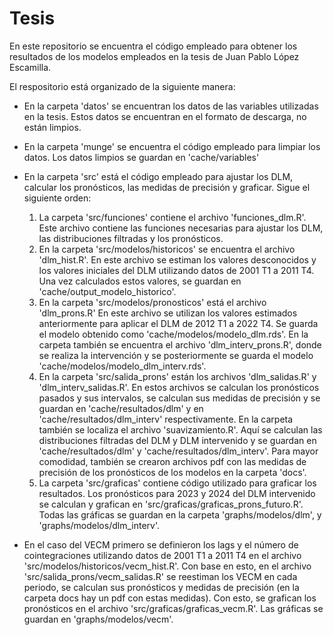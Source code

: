 # Tesis

En este repositorio se encuentra el código empleado para obtener los resultados de los modelos empleados en la tesis de Juan Pablo López Escamilla.

El respositorio está organizado de la siguiente manera:

- En la carpeta 'datos' se encuentran los datos de las variables utilizadas en la tesis. Estos datos se encuentran en el formato de descarga, no están limpios.

- En la carpeta 'munge' se encuentra el código empleado para limpiar los datos. Los datos limpios se guardan en 'cache/variables'

-  En la carpeta 'src' está el código empleado para ajustar los DLM, calcular los pronósticos, las medidas de precisión y graficar. Sigue el siguiente orden:
    1. La carpeta 'src/funciones' contiene el archivo 'funciones_dlm.R'. Este archivo contiene las funciones necesarias para ajustar los DLM, las distribuciones filtradas y los pronósticos.
    2. En la carpeta 'src/modelos/historicos' se encuentra el archivo 'dlm_hist.R'. En este archivo se estiman los valores desconocidos y los valores iniciales del DLM utilizando datos de 2001 T1 a 2011 T4. Una vez calculados estos valores, se guardan en 'cache/output_modelo_historico'.
    3. En la carpeta 'src/modelos/pronosticos' está el archivo 'dlm_prons.R' En este archivo se utilizan los valores estimados anteriormente para aplicar el DLM de 2012 T1 a 2022 T4. Se guarda el modelo obtenido como 'cache/modelos/modelo_dlm.rds'. En la carpeta también se encuentra el archivo 'dlm_interv_prons.R', donde se realiza la intervención y se posteriormente se guarda el modelo 'cache/modelos/modelo_dlm_interv.rds'.
    4.  En la carpeta 'src/salida_prons' están los archivos 'dlm_salidas.R' y 'dlm_interv_salidas.R'. En estos archivos se calculan los pronósticos pasados y sus intervalos, se calculan sus medidas de precisión y se guardan en 'cache/resultados/dlm' y en 'cache/resultados/dlm_interv' respectivamente. En la carpeta también se localiza el archivo 'suavizamiento.R'. Aquí se calculan las distribuciones filtradas del DLM y DLM intervenido y se guardan en  'cache/resultados/dlm' y 'cache/resultados/dlm_interv'. Para mayor comodidad, también se crearon archivos pdf con las medidas de precisión de los pronósticos de los modelos en la carpeta 'docs'.
    5.  La carpeta 'src/graficas' contiene código utilizado para graficar los resultados. Los pronósticos para 2023 y 2024 del DLM intervenido se calculan y grafican en 'src/graficas/graficas_prons_futuro.R'. Todas las gráficas se guardan en la carpeta 'graphs/modelos/dlm', y  'graphs/modelos/dlm_interv'.

- En el caso del VECM primero se definieron los lags y el número de cointegraciones utilizando datos de 2001 T1 a 2011 T4 en el archivo 'src/modelos/historicos/vecm_hist.R'. Con base en esto, en el archivo 'src/salida_prons/vecm_salidas.R' se reestiman los VECM en cada periodo, se calculan sus pronósticos y medidas de precisión (en la carpeta docs hay un pdf con estas medidas). Con esto, se grafican los pronósticos en el archivo 'src/graficas/graficas_vecm.R'. Las gráficas se guardan en 'graphs/modelos/vecm'.
